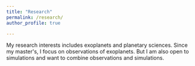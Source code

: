 ```yaml
---
title: "Research"
permalink: /research/
author_profile: true

---
```




My research interests includes exoplanets and planetary sciences. Since my master's, I focus on observations of exoplanets. But I am also open to simulations and want to combine observations and simulations.
